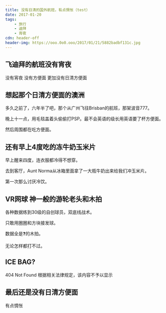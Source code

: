 ```yaml
---
title: 没有日清的国外航班，有点惆怅（test）
date: 2017-01-20
tags:
	- 旅行
	- 迪拜
	- 宵夜
cdn: header-off
header-img: https://ooo.0o0.ooo/2017/01/21/5882badbf131c.jpg
---
```


## 飞迪拜的航班没有宵夜

没有宵夜 没有方便面 更加没有日清方便面

## 想起那个日清方便面的澳洲

多久之前了，六年半了吧，那个从广州飞往Brisban的航班，那架波音777。

晚上十一点，用毛毯盖着头偷偷打PSP。最不会英语的级长用英语要了杯方便面。

然后周围都在吃方便面。


## 还有早上4度吃的冻牛奶玉米片

早上醒来四度，连衣服都冷得不想穿。

去到客厅，Aunt Norma从冰箱里面拿了一大瓶牛奶出来给我们冲玉米片。

第一次那么讨厌冷饮。


## VR网球 神一般的游轮老头和木拍


各种数据练到30级的自创球员，双底线战术。

只敢用圈圈和方块接发球。

数据全是❓的木拍。

无论怎样都打不过。


## ICE BAG?

404 Not Found
根据相关法律规定，该内容不予以显示

## 最后还是没有日清方便面

有点惆怅


